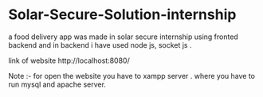# Solar-Secure-Solution-internship
a food delivery app was made in solar secure internship using fronted backend and in backend i have used node js, socket js .

link of website http://localhost:8080/

Note :-
 for open the website you have to xampp server . where you have to run mysql and apache server.

